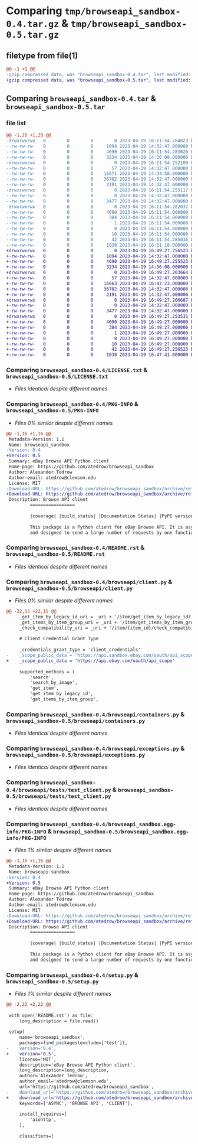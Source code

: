 # Comparing `tmp/browseapi_sandbox-0.4.tar.gz` & `tmp/browseapi_sandbox-0.5.tar.gz`

## filetype from file(1)

```diff
@@ -1 +1 @@
-gzip compressed data, was "browseapi_sandbox-0.4.tar", last modified: Wed Apr 19 16:11:54 2023, max compression
+gzip compressed data, was "browseapi_sandbox-0.5.tar", last modified: Wed Apr 19 16:49:27 2023, max compression
```

## Comparing `browseapi_sandbox-0.4.tar` & `browseapi_sandbox-0.5.tar`

### file list

```diff
@@ -1,20 +1,20 @@
-drwxrwxrwx   0        0        0        0 2023-04-19 16:11:54.284023 browseapi_sandbox-0.4/
--rw-rw-rw-   0        0        0     1094 2023-04-19 14:32:47.000000 browseapi_sandbox-0.4/LICENSE.txt
--rw-rw-rw-   0        0        0     4690 2023-04-19 16:11:54.283026 browseapi_sandbox-0.4/PKG-INFO
--rw-rw-rw-   0        0        0     3234 2023-04-19 14:36:08.000000 browseapi_sandbox-0.4/README.rst
-drwxrwxrwx   0        0        0        0 2023-04-19 16:11:54.252109 browseapi_sandbox-0.4/browseapi/
--rw-rw-rw-   0        0        0       57 2023-04-19 14:32:47.000000 browseapi_sandbox-0.4/browseapi/__init__.py
--rw-rw-rw-   0        0        0    16671 2023-04-19 14:34:58.000000 browseapi_sandbox-0.4/browseapi/client.py
--rw-rw-rw-   0        0        0    36702 2023-04-19 14:32:47.000000 browseapi_sandbox-0.4/browseapi/containers.py
--rw-rw-rw-   0        0        0     2191 2023-04-19 14:32:47.000000 browseapi_sandbox-0.4/browseapi/exceptions.py
-drwxrwxrwx   0        0        0        0 2023-04-19 16:11:54.255117 browseapi_sandbox-0.4/browseapi/tests/
--rw-rw-rw-   0        0        0        0 2023-04-19 14:32:47.000000 browseapi_sandbox-0.4/browseapi/tests/__init__.py
--rw-rw-rw-   0        0        0     3477 2023-04-19 14:32:47.000000 browseapi_sandbox-0.4/browseapi/tests/test_client.py
-drwxrwxrwx   0        0        0        0 2023-04-19 16:11:54.282037 browseapi_sandbox-0.4/browseapi_sandbox.egg-info/
--rw-rw-rw-   0        0        0     4690 2023-04-19 16:11:54.000000 browseapi_sandbox-0.4/browseapi_sandbox.egg-info/PKG-INFO
--rw-rw-rw-   0        0        0      384 2023-04-19 16:11:54.000000 browseapi_sandbox-0.4/browseapi_sandbox.egg-info/SOURCES.txt
--rw-rw-rw-   0        0        0        1 2023-04-19 16:11:54.000000 browseapi_sandbox-0.4/browseapi_sandbox.egg-info/dependency_links.txt
--rw-rw-rw-   0        0        0        8 2023-04-19 16:11:54.000000 browseapi_sandbox-0.4/browseapi_sandbox.egg-info/requires.txt
--rw-rw-rw-   0        0        0       10 2023-04-19 16:11:54.000000 browseapi_sandbox-0.4/browseapi_sandbox.egg-info/top_level.txt
--rw-rw-rw-   0        0        0       42 2023-04-19 16:11:54.285036 browseapi_sandbox-0.4/setup.cfg
--rw-rw-rw-   0        0        0     1038 2023-04-19 16:11:18.000000 browseapi_sandbox-0.4/setup.py
+drwxrwxrwx   0        0        0        0 2023-04-19 16:49:27.256523 browseapi_sandbox-0.5/
+-rw-rw-rw-   0        0        0     1094 2023-04-19 14:32:47.000000 browseapi_sandbox-0.5/LICENSE.txt
+-rw-rw-rw-   0        0        0     4690 2023-04-19 16:49:27.255523 browseapi_sandbox-0.5/PKG-INFO
+-rw-rw-rw-   0        0        0     3234 2023-04-19 14:36:08.000000 browseapi_sandbox-0.5/README.rst
+drwxrwxrwx   0        0        0        0 2023-04-19 16:49:27.203664 browseapi_sandbox-0.5/browseapi/
+-rw-rw-rw-   0        0        0       57 2023-04-19 14:32:47.000000 browseapi_sandbox-0.5/browseapi/__init__.py
+-rw-rw-rw-   0        0        0    16663 2023-04-19 16:47:23.000000 browseapi_sandbox-0.5/browseapi/client.py
+-rw-rw-rw-   0        0        0    36702 2023-04-19 14:32:47.000000 browseapi_sandbox-0.5/browseapi/containers.py
+-rw-rw-rw-   0        0        0     2191 2023-04-19 14:32:47.000000 browseapi_sandbox-0.5/browseapi/exceptions.py
+drwxrwxrwx   0        0        0        0 2023-04-19 16:49:27.206687 browseapi_sandbox-0.5/browseapi/tests/
+-rw-rw-rw-   0        0        0        0 2023-04-19 14:32:47.000000 browseapi_sandbox-0.5/browseapi/tests/__init__.py
+-rw-rw-rw-   0        0        0     3477 2023-04-19 14:32:47.000000 browseapi_sandbox-0.5/browseapi/tests/test_client.py
+drwxrwxrwx   0        0        0        0 2023-04-19 16:49:27.253531 browseapi_sandbox-0.5/browseapi_sandbox.egg-info/
+-rw-rw-rw-   0        0        0     4690 2023-04-19 16:49:27.000000 browseapi_sandbox-0.5/browseapi_sandbox.egg-info/PKG-INFO
+-rw-rw-rw-   0        0        0      384 2023-04-19 16:49:27.000000 browseapi_sandbox-0.5/browseapi_sandbox.egg-info/SOURCES.txt
+-rw-rw-rw-   0        0        0        1 2023-04-19 16:49:27.000000 browseapi_sandbox-0.5/browseapi_sandbox.egg-info/dependency_links.txt
+-rw-rw-rw-   0        0        0        8 2023-04-19 16:49:27.000000 browseapi_sandbox-0.5/browseapi_sandbox.egg-info/requires.txt
+-rw-rw-rw-   0        0        0       10 2023-04-19 16:49:27.000000 browseapi_sandbox-0.5/browseapi_sandbox.egg-info/top_level.txt
+-rw-rw-rw-   0        0        0       42 2023-04-19 16:49:27.256523 browseapi_sandbox-0.5/setup.cfg
+-rw-rw-rw-   0        0        0     1038 2023-04-19 16:47:41.000000 browseapi_sandbox-0.5/setup.py
```

### Comparing `browseapi_sandbox-0.4/LICENSE.txt` & `browseapi_sandbox-0.5/LICENSE.txt`

 * *Files identical despite different names*

### Comparing `browseapi_sandbox-0.4/PKG-INFO` & `browseapi_sandbox-0.5/PKG-INFO`

 * *Files 0% similar despite different names*

```diff
@@ -1,16 +1,16 @@
 Metadata-Version: 1.1
 Name: browseapi_sandbox
-Version: 0.4
+Version: 0.5
 Summary: eBay Browse API Python client
 Home-page: https://github.com/atedrow/browseapi_sandbox
 Author: Alexander Tedrow
 Author-email: atedrow@clemson.edu
 License: MIT
-Download-URL: https://github.com/atedrow/browseapi_sandbox/archive/refs/tags/v_04.tar.gz
+Download-URL: https://github.com/atedrow/browseapi_sandbox/archive/refs/tags/v_05.tar.gz
 Description: Browse API client
         =================
         
         |coverage| |build_status| |Documentation Status| |PyPI version|
         
         This package is a Python client for eBay Browse API. It is asynchronous
         and designed to send a large number of requests by one function call.
```

### Comparing `browseapi_sandbox-0.4/README.rst` & `browseapi_sandbox-0.5/README.rst`

 * *Files identical despite different names*

### Comparing `browseapi_sandbox-0.4/browseapi/client.py` & `browseapi_sandbox-0.5/browseapi/client.py`

 * *Files 0% similar despite different names*

```diff
@@ -22,15 +22,15 @@
     _get_item_by_legacy_id_uri = _uri + '/item/get_item_by_legacy_id?'
     _get_items_by_item_group_uri = _uri + '/item/get_items_by_item_group?'
     _check_compatibility_uri = _uri + '/item/{item_id}/check_compatibility'
 
     # Client Credential Grant Type
 
     _credentials_grant_type = 'client_credentials'
-    _scope_public_data = 'https://api.sandbox.ebay.com/oauth/api_scope'
+    _scope_public_data = 'https://api.ebay.com/oauth/api_scope'
 
     supported_methods = (
         'search',
         'search_by_image',
         'get_item',
         'get_item_by_legacy_id',
         'get_items_by_item_group',
```

### Comparing `browseapi_sandbox-0.4/browseapi/containers.py` & `browseapi_sandbox-0.5/browseapi/containers.py`

 * *Files identical despite different names*

### Comparing `browseapi_sandbox-0.4/browseapi/exceptions.py` & `browseapi_sandbox-0.5/browseapi/exceptions.py`

 * *Files identical despite different names*

### Comparing `browseapi_sandbox-0.4/browseapi/tests/test_client.py` & `browseapi_sandbox-0.5/browseapi/tests/test_client.py`

 * *Files identical despite different names*

### Comparing `browseapi_sandbox-0.4/browseapi_sandbox.egg-info/PKG-INFO` & `browseapi_sandbox-0.5/browseapi_sandbox.egg-info/PKG-INFO`

 * *Files 1% similar despite different names*

```diff
@@ -1,16 +1,16 @@
 Metadata-Version: 1.1
 Name: browseapi-sandbox
-Version: 0.4
+Version: 0.5
 Summary: eBay Browse API Python client
 Home-page: https://github.com/atedrow/browseapi_sandbox
 Author: Alexander Tedrow
 Author-email: atedrow@clemson.edu
 License: MIT
-Download-URL: https://github.com/atedrow/browseapi_sandbox/archive/refs/tags/v_04.tar.gz
+Download-URL: https://github.com/atedrow/browseapi_sandbox/archive/refs/tags/v_05.tar.gz
 Description: Browse API client
         =================
         
         |coverage| |build_status| |Documentation Status| |PyPI version|
         
         This package is a Python client for eBay Browse API. It is asynchronous
         and designed to send a large number of requests by one function call.
```

### Comparing `browseapi_sandbox-0.4/setup.py` & `browseapi_sandbox-0.5/setup.py`

 * *Files 1% similar despite different names*

```diff
@@ -2,22 +2,22 @@
 
 with open('README.rst') as file:
     long_description = file.read()
 
 setup(
     name='browseapi_sandbox',
     packages=find_packages(exclude=['test']),
-    version='0.4',
+    version='0.5',
     license='MIT',
     description='eBay Browse API Python client',
     long_description=long_description,
     author='Alexander Tedrow',
     author_email='atedrow@clemson.edu',
     url='https://github.com/atedrow/browseapi_sandbox',
-    download_url='https://github.com/atedrow/browseapi_sandbox/archive/refs/tags/v_04.tar.gz',
+    download_url='https://github.com/atedrow/browseapi_sandbox/archive/refs/tags/v_05.tar.gz',
     keywords=['ASYNC', 'BROWSE API', 'CLIENT'],
 
     install_requires=[
         'aiohttp',
     ],
 
     classifiers=[
```

